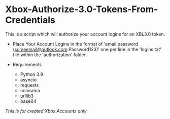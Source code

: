 # Xbox-Authorize-3.0-Tokens-From-Credentials
This is a script which will authorize your account logins for an XBL3.0 token.

* Place Your Account Logins in the format of 'email:password (someemail@outlook.com:Password123)' one per line in the 'logins.txt' file within the 'authorization' folder.

* Requirements
  - Python 3.9
  - asyncio
  - requests
  - colorama
  - urllib3
  - base64

*This is for created Xbox Accounts only*
